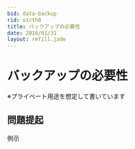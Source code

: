 ```yaml
---
bid: data-backup
rid: o1rth0
title: バックアップの必要性
date: 2016/01/31
layout: refill.jade
---
```


# バックアップの必要性

※プライベート用途を想定して書いています

## 問題提起

例示
